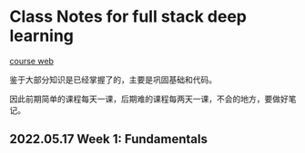 # Class Notes for full stack deep learning

[course web](https://fullstackdeeplearning.com/spring2021/)

鉴于大部分知识是已经掌握了的，主要是巩固基础和代码。

因此前期简单的课程每天一课，后期难的课程每两天一课，不会的地方，要做好笔记。

## 2022.05.17  Week 1: Fundamentals

